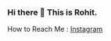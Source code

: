 ### Hi there 👋 This is Rohit.

How to Reach Me : [Instagram ](https://www.instagram.com/ro_hit_1305/) 


